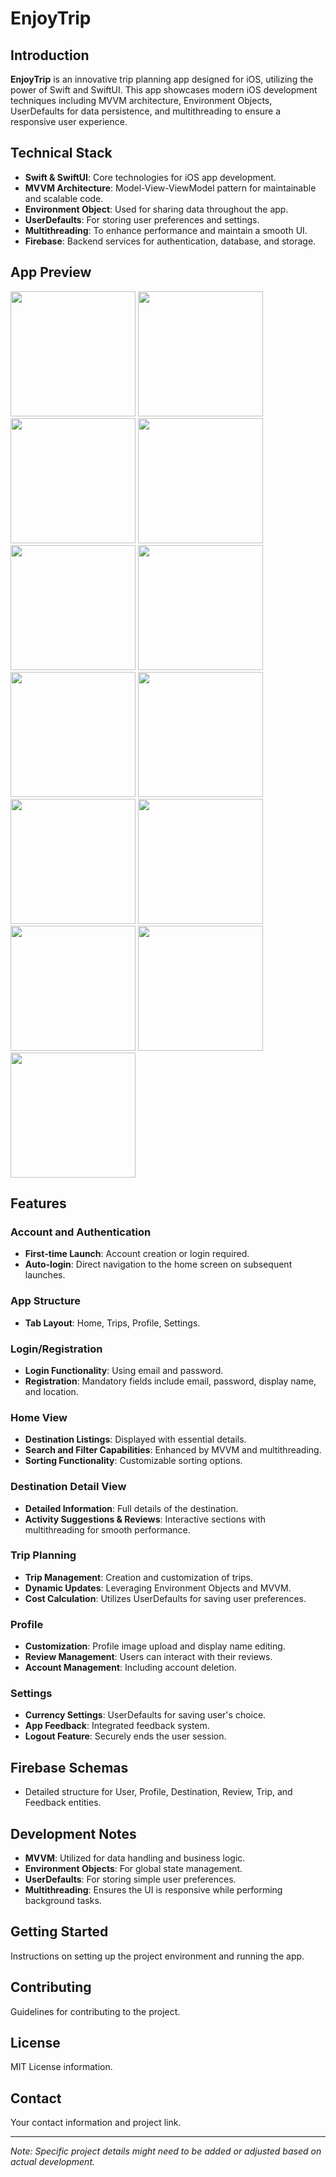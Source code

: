 # EnjoyTrip

## Introduction
**EnjoyTrip** is an innovative trip planning app designed for iOS, utilizing the power of Swift and SwiftUI. This app showcases modern iOS development techniques including MVVM architecture, Environment Objects, UserDefaults for data persistence, and multithreading to ensure a responsive user experience.

## Technical Stack
- **Swift & SwiftUI**: Core technologies for iOS app development.
- **MVVM Architecture**: Model-View-ViewModel pattern for maintainable and scalable code.
- **Environment Object**: Used for sharing data throughout the app.
- **UserDefaults**: For storing user preferences and settings.
- **Multithreading**: To enhance performance and maintain a smooth UI.
- **Firebase**: Backend services for authentication, database, and storage.

## App Preview
<img src="https://github.com/JChen255/EnjoyTrip/assets/98052549/13836982-69e3-4490-8cc0-7e51efd4d9ce" width="200" >
<img src="https://github.com/JChen255/EnjoyTrip/assets/98052549/2a5b799f-04ef-46b2-9429-8ffc976bb3fd" width="200" >
<img src="https://github.com/JChen255/EnjoyTrip/assets/98052549/1d5c1cf3-625b-4aeb-a699-502c77b34c4a" width="200" >
<img src="https://github.com/JChen255/EnjoyTrip/assets/98052549/a954f085-a270-48dd-be77-008c0d55b6bb" width="200" >
<img src="https://github.com/JChen255/EnjoyTrip/assets/98052549/6d2a6ae7-202c-475d-96f4-7b4f9ac8dd69" width="200" >
<img src="https://github.com/JChen255/EnjoyTrip/assets/98052549/f99f7828-a138-4361-b152-06c0a1ece3f0" width="200" >
<img src="https://github.com/JChen255/EnjoyTrip/assets/98052549/1cab46e3-f27e-4e7b-b088-32be2be40f1d" width="200" >
<img src="https://github.com/JChen255/EnjoyTrip/assets/98052549/f0371f13-a1f4-4599-bd04-670873f10736" width="200" >
<img src="https://github.com/JChen255/EnjoyTrip/assets/98052549/da5c007c-89b6-4b0b-8fc9-4cc5dda937af" width="200" >
<img src="https://github.com/JChen255/EnjoyTrip/assets/98052549/b2a2d022-3c2e-460b-b8e1-97c7edbf778e" width="200" >
<img src="https://github.com/JChen255/EnjoyTrip/assets/98052549/a9a06123-5379-4979-9e66-65c876436202" width="200" >
<img src="https://github.com/JChen255/EnjoyTrip/assets/98052549/a6424503-a865-432f-a1da-8434b91c9be1" width="200" >
<img src="https://github.com/JChen255/EnjoyTrip/assets/98052549/7e35096e-820c-41e3-a768-ffc59379840e" width="200" >

## Features

### Account and Authentication
- **First-time Launch**: Account creation or login required.
- **Auto-login**: Direct navigation to the home screen on subsequent launches.

### App Structure
- **Tab Layout**: Home, Trips, Profile, Settings.

### Login/Registration
- **Login Functionality**: Using email and password.
- **Registration**: Mandatory fields include email, password, display name, and location.

### Home View
- **Destination Listings**: Displayed with essential details.
- **Search and Filter Capabilities**: Enhanced by MVVM and multithreading.
- **Sorting Functionality**: Customizable sorting options.

### Destination Detail View
- **Detailed Information**: Full details of the destination.
- **Activity Suggestions & Reviews**: Interactive sections with multithreading for smooth performance.

### Trip Planning
- **Trip Management**: Creation and customization of trips.
- **Dynamic Updates**: Leveraging Environment Objects and MVVM.
- **Cost Calculation**: Utilizes UserDefaults for saving user preferences.

### Profile
- **Customization**: Profile image upload and display name editing.
- **Review Management**: Users can interact with their reviews.
- **Account Management**: Including account deletion.

### Settings
- **Currency Settings**: UserDefaults for saving user's choice.
- **App Feedback**: Integrated feedback system.
- **Logout Feature**: Securely ends the user session.

## Firebase Schemas
- Detailed structure for User, Profile, Destination, Review, Trip, and Feedback entities.

## Development Notes
- **MVVM**: Utilized for data handling and business logic.
- **Environment Objects**: For global state management.
- **UserDefaults**: For storing simple user preferences.
- **Multithreading**: Ensures the UI is responsive while performing background tasks.

## Getting Started
Instructions on setting up the project environment and running the app.

## Contributing
Guidelines for contributing to the project.

## License
MIT License information.

## Contact
Your contact information and project link.

---
*Note: Specific project details might need to be added or adjusted based on actual development.*
